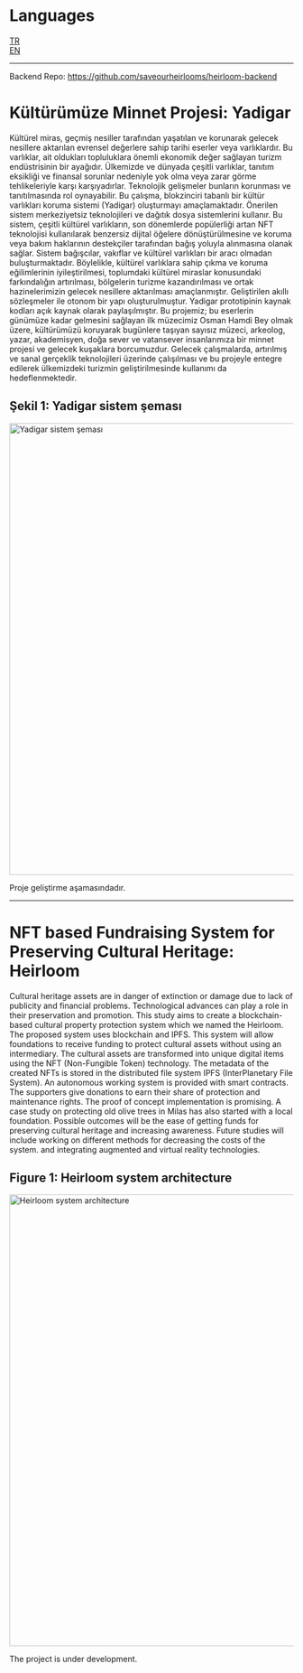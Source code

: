 # Languages
[TR](#kültürümüze-minnet-projesi-yadigar) <br>
[EN](#nft-based-fundraising-system-for-preserving-cultural-heritage-heirloom)

----------------------------------

Backend Repo: https://github.com/saveourheirlooms/heirloom-backend

# Kültürümüze Minnet Projesi: Yadigar
Kültürel miras, geçmiş nesiller tarafından yaşatılan ve korunarak gelecek nesillere aktarılan evrensel değerlere sahip tarihi eserler veya varlıklardır. Bu varlıklar, ait oldukları topluluklara önemli ekonomik değer sağlayan turizm endüstrisinin bir ayağıdır. Ülkemizde ve dünyada çeşitli varlıklar, tanıtım eksikliği ve finansal sorunlar nedeniyle yok olma veya zarar görme tehlikeleriyle karşı karşıyadırlar. Teknolojik gelişmeler bunların korunması ve tanıtılmasında rol oynayabilir. Bu çalışma, blokzinciri tabanlı bir kültür varlıkları koruma sistemi (Yadigar) oluşturmayı amaçlamaktadır. Önerilen sistem merkeziyetsiz teknolojileri ve dağıtık dosya sistemlerini kullanır. Bu sistem, çeşitli kültürel varlıkların, son dönemlerde popülerliği artan NFT teknolojisi kullanılarak benzersiz dijital öğelere dönüştürülmesine ve koruma veya bakım haklarının destekçiler tarafından bağış yoluyla alınmasına olanak sağlar. Sistem bağışcılar, vakıflar ve kültürel varlıkları bir aracı olmadan buluşturmaktadır. Böylelikle, kültürel varlıklara sahip çıkma ve koruma eğilimlerinin iyileştirilmesi, toplumdaki kültürel miraslar konusundaki farkındalığın artırılması, bölgelerin turizme kazandırılması ve ortak hazinelerimizin gelecek nesillere aktarılması amaçlanmıştır. Geliştirilen akıllı sözleşmeler ile otonom bir yapı oluşturulmuştur. Yadigar prototipinin kaynak kodları açık kaynak olarak paylaşılmıştır. Bu projemiz; bu eserlerin günümüze kadar gelmesini sağlayan ilk müzecimiz Osman Hamdi Bey olmak üzere, kültürümüzü koruyarak bugünlere taşıyan sayısız müzeci, arkeolog, yazar, akademisyen, doğa sever ve vatansever insanlarımıza bir minnet projesi ve gelecek kuşaklara borcumuzdur. Gelecek çalışmalarda, artırılmış ve sanal gerçeklik teknolojileri üzerinde çalışılması ve bu projeyle entegre edilerek ülkemizdeki turizmin geliştirilmesinde kullanımı da hedeflenmektedir. 

## Şekil 1: Yadigar sistem şeması
<img src="https://github.com/saveourheirlooms/heirloom/blob/master/yadigarsema.png" width="800" alt="Yadigar sistem şeması">

Proje geliştirme aşamasındadır.

----------------------------------

# NFT based Fundraising System for Preserving Cultural Heritage: Heirloom
Cultural heritage assets are in danger of extinction or damage due to lack of publicity and financial problems. Technological advances can play a role in their preservation and promotion. This study aims to create a blockchain-based cultural property protection system which we named the Heirloom. The proposed system uses blockchain and IPFS. This system will allow foundations to receive funding to protect cultural assets without using an intermediary. The cultural assets are transformed into unique digital items using the  NFT (Non-Fungible Token) technology. The metadata of the created NFTs is stored in the distributed file system IPFS (InterPlanetary File System). An autonomous working system is provided with smart contracts. The supporters give donations to earn their share of protection and maintenance rights. The proof of concept implementation is promising. A case study on protecting old olive trees in Milas has also started with a local foundation. Possible outcomes will be the ease of getting funds for preserving cultural heritage and increasing awareness. 
Future studies will include working on different methods for decreasing the costs of the system. and integrating augmented and virtual reality technologies.

## Figure 1: Heirloom system architecture
<img src="https://github.com/saveourheirlooms/heirloom/blob/master/heirloomschema.png" width="800" alt="Heirloom system architecture">

The project is under development.

